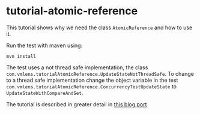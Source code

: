 # tutorial-atomic-reference

This tutorial shows why we need the class `AtomicReference` and how to use it.

Run the test with maven using:
```
mvn install
```

The test uses a not thread safe implementation, the class `com.vmlens.tutorialAtomicReference.UpdateStateNotThreadSafe`. To change to a thread safe implementation change the object variable in the test
`com.vmlens.tutorialAtomicReference.ConcurrencyTestUpdateState` to `UpdateStateWithCompareAndSet`. 

The tutorial is described in greater detail in [this blog port](https://vmlens.com/articles/cp/atomic_reference/)
